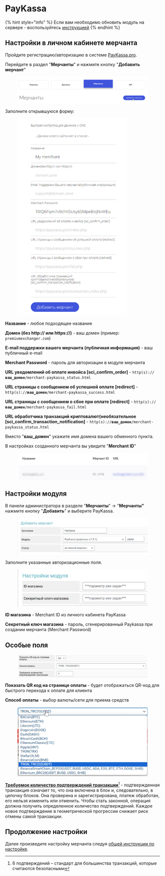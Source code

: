 # PayKassa

{% hint style="info" %}
Если вам необходимо обновить модуль на сервере - воспользуйтесь [инструкцией](https://premium.gitbook.io/main/osnovnye-nastroiki/faq/obnovlenie-failov-skripta-na-servere/kak-obnovit-faily-na-servere#moduli-merchantov-i-avtovyplat)
{% endhint %}

## Настройки в личном кабинете мерчанта

Пройдите регистрацию/авторизацию в системе [PayKassa.pro](https://paykassa.pro/).

Перейдите в раздел "**Мерчанты**" и нажмите кнопку "**Добавить мерчант**"

<figure><img src="../../../.gitbook/assets/image (874).png" alt=""><figcaption></figcaption></figure>

Заполните открывшуюся форму:

<figure><img src="../../../.gitbook/assets/image (875).png" alt="" width="355"><figcaption></figcaption></figure>

**Название** - любое подходящее название

**Домен (без http:// или https://)** - ваш домен (пример: `premiumexchanger.com`)

**E-mail поддержки вашего мерчанта (публичная информация)** - ваш публичный e-mail

**Merchant Password** - пароль для авторизации в модуле мерчанта

**URL уведомлений об оплате инвойса \[sci\_confirm\_order]** - `http(s)://`**`ваш_домен`**`/merchant-paykassa_status.html`

**URL страницы с сообщением об успешной оплате \[redirect]** - `http(s)://`**`ваш_домен`**`/merchant-paykassa_success.html`

**URL страницы с сообщением о сбое при оплате \[redirect]** - `http(s)://`**`ваш_домен`**`/merchant-paykassa_fail.html`

**URL обработчика транзакций криптовалют(необязательное \[sci\_confirm\_transaction\_notification]** - `http(s)://`**`ваш_домен`**`/merchant-paykassa_status.html`

Вместо "**ваш\_домен**" укажите имя домена вашего обменного пункта.

В настройках созданного мерчанта вы увидите "**Merchant ID**"

<figure><img src="../../../.gitbook/assets/image (879).png" alt=""><figcaption></figcaption></figure>

## Настройки модуля

В панели администратора в разделе "**Мерчанты**" -> "**Мерчанты"** нажмите кнопку "**Добавить**" и выберите PayKassa.

<figure><img src="../../../.gitbook/assets/image (877).png" alt=""><figcaption></figcaption></figure>

Заполните указанные авторизационные поля.

<figure><img src="../../../.gitbook/assets/image (880).png" alt=""><figcaption></figcaption></figure>

**ID магазина** - Merchant ID из личного кабинета PayKassa

**Секретный ключ магазина** - пароль, сгенерированный Paykassa при создании мерчанта (Merchant Password)

## Особые поля

<figure><img src="../../../.gitbook/assets/image (868).png" alt=""><figcaption></figcaption></figure>

**Показать QR код на странице оплаты** - будет отображаться QR-код для быстрого перехода к оплате для клиента

**Способ оплаты** - выбор валюты/сети для приема средств

<figure><img src="../../../.gitbook/assets/image (871).png" alt=""><figcaption></figcaption></figure>

[**Требуемое количество подтверждений транзакции**](#user-content-fn-1)[^1] - подтвержденная транзакция означает то, что она включена в блок и, следовательно, в цепочку блоков. Она проверена и зарегистрирована, платеж обработан, его нельзя изменить или отменить. Чтобы стать законной, операция должна получить определенное количество подтверждений. Каждое новое подтверждение в геометрической прогрессии снижает риск отмены самой транзакции.

## Продолжение настройки

Далее произведите настройку мерчанта следуя [общей инструкции по настройке](https://premium.gitbook.io/rukovodstvo-polzovatelya/osnovnye-nastroiki/merchanty-i-avtovyplaty/merchanty/obshie-nastroiki-merchantov).

[^1]: 6 подтверждений – стандарт для большинства транзакций, которые считаются безопасными
